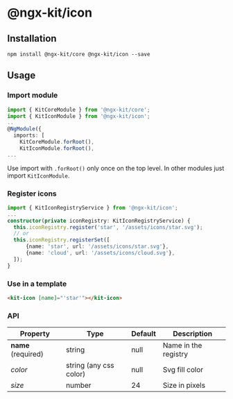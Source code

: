 # @ngx-kit/icon

## Installation

`npm install @ngx-kit/core @ngx-kit/icon --save`

## Usage

### Import module

```typescript
import { KitCoreModule } from '@ngx-kit/core';
import { KitIconModule } from '@ngx-kit/icon';
..
@NgModule({
  imports: [
    KitCoreModule.forRoot(),
    KitIconModule.forRoot(),
...
```

Use import with `.forRoot()` only once on the top level. 
In other modules just import `KitIconModule`.

### Register icons

```typescript
import { KitIconRegistryService } from '@ngx-kit/icon';
...
constructor(private iconRegistry: KitIconRegistryService) {
  this.iconRegistry.register('star', '/assets/icons/star.svg');
  // or
  this.iconRegistry.registerSet([
      {name: 'star', url: '/assets/icons/star.svg'},
      {name: 'cloud', url: '/assets/icons/cloud.svg'},
  ]);
}
```

### Use in a template

```html
<kit-icon [name]="'star'"></kit-icon>
```

### API

| Property | Type | Default | Description |
| --- | --- | --- | --- |
| **name** (required) | string | null | Name in the registry |
| *color* | string (any css color) | null | Svg fill color |
| *size* | number | 24 | Size in pixels | 